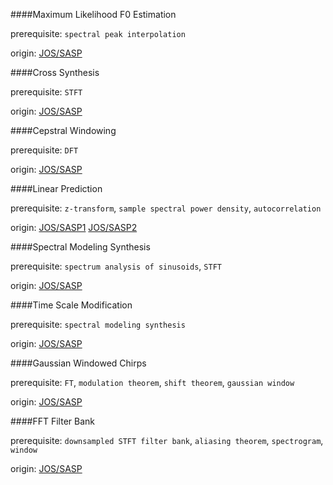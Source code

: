 ####Maximum Likelihood F0 Estimation

prerequisite: `spectral peak interpolation`

origin: [JOS/SASP](https://ccrma.stanford.edu/~jos/sasp/Fundamental_Frequency_Estimation_Spectral.html)

####Cross Synthesis

prerequisite: `STFT`

origin: [JOS/SASP](https://ccrma.stanford.edu/~jos/sasp/Cross_Synthesis.html)

####Cepstral Windowing

prerequisite: `DFT`

origin: [JOS/SASP](https://ccrma.stanford.edu/~jos/sasp/Cepstral_Windowing.html)

####Linear Prediction

prerequisite: `z-transform`, `sample spectral power density`, `autocorrelation`

origin: [JOS/SASP1](https://ccrma.stanford.edu/~jos/sasp/Linear_Prediction_Spectral_Envelope.html) [JOS/SASP2](https://ccrma.stanford.edu/~jos/sasp/Spectral_Envelope_Linear_Prediction.html)

####Spectral Modeling Synthesis

prerequisite: `spectrum analysis of sinusoids`, `STFT`

origin: [JOS/SASP](https://ccrma.stanford.edu/~jos/sasp/Spectral_Modeling_Synthesis.html)

####Time Scale Modification

prerequisite: `spectral modeling synthesis`

origin: [JOS/SASP](https://ccrma.stanford.edu/~jos/sasp/Time_Scale_Modification.html)

####Gaussian Windowed Chirps

prerequisite: `FT`, `modulation theorem`, `shift theorem`, `gaussian window`

origin: [JOS/SASP](https://ccrma.stanford.edu/~jos/sasp/Gaussian_Windowed_Chirps_Chirplets.html)

####FFT Filter Bank

prerequisite: `downsampled STFT filter bank`, `aliasing theorem`, `spectrogram`, `window`

origin: [JOS/SASP](https://ccrma.stanford.edu/~jos/sasp/FFT_Filter_Banks.html)
